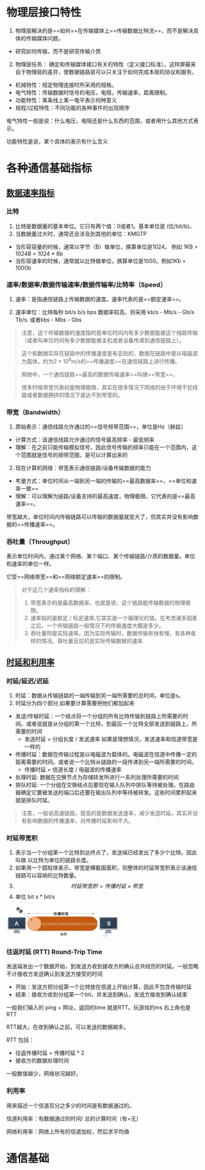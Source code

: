 # 物理层接口特性

1. 物理层解决的是==如何==在传输媒体上==传输数据比特流==，而不是解决具体的传输媒体问题。

* 研究如何传输，而不是研究传输介质

2. 物理层任务： 确定和传输媒体接口有关的特性（定义接口标准）。这样屏蔽来自于物理层的差异，使数据链路层可以只关注于如何完成本层的协议和服务。

* 机械特性：规定物理连接时所采用的规格。
* 电气特性：传输数据时信号的电压，电阻，传输速率，距离限制。
* 功能特性：某条线上某一电平表示何种意义
* 规程/过程特性：不同功能的各种事件的出现顺序

电气特性一般是说：什么电压，电阻还是什么东西的范围，或者用什么其他方式表示。

功能特性是说，某个具体的表示有什么含义

# 各种通信基础指标

 



## <u>数据速率指标</u>

### 比特

1. 比特是数据量的基本单位。它只有两个值：0或者1。基本单位是 (位/bit/b)。
2. 当数据量过大时，通常还会涉及到其他的单位：KMGTP

* 当形容容量的时候，通常以字节（B）做单位，换算单位是1024。 例如 1KB = 1024B = 1024 * 8b
* 当形容速率的时候，通常就以比特做单位，换算单位是1000。例如1Kb = 1000b 

### 速率/数据率/数据传输速率/数据传输率/比特率（Speed） 

1. 速率：是指通信链路上传输数据的速度。速率代表的是==额定速率==。

2. 速率单位：比特每秒 bit/s  b/s   bps   数据率较高，则采用 kb/s - Mb/s - Gb/s Tb/s.  或者kbs - Mbs - Gbs

>注意，这个传输数据的速度指的是单位时间内有多少数据能被这个线路传输（或者叫单位时间有多少数据能被主机或者设备传递到通信链路上）。
>
>这个和数据实际在链路中的传播速度是有去别的，数据在链路中是以电磁波为载体，约为$2\times10^8$m/s的==传播速度==在通信链路上进行传播。

> 
>
> 网络中，一个通信链路==最高的数据传输速率==叫做==带宽==。
>
> 很多时候带宽代表的是物理极限，其实在很多情况下网络的由于环境干扰线路或者数据拥挤的情况下是达不到带宽的。

### 带宽（Bandwidth）

1. 原始表示：通信线路允许通过的==信号频带范围==，单位是Hz（赫兹）

* 计算方式：该通信线路允许通过的信号最高频率 - 最低频率
* 理解：在之前只能传输模拟信号，因此信号传输的频率只能在一个范围内，这个范围就是信号的频带范围，是可以计算出来的

2. 现在计算机网络：带宽表示通信链路/设备传输数据的能力

* 考量方式：单位时间从一端到另一端的传输的==最高数据率==，==单位和速率一致==
* 理解：可以理解为链路/设备支持的最高速度，物理极限。它代表的是==最高速率==。  

带宽越大，单位时间内传输链路可以传输的数据量就变大了，但其实并没有影响数据的==传播速率==。 

### 吞吐量（Throughput）

表示单位时间内，通过某个网络、某个端口、某个传输链路/介质的数据量。单位和速率的单位一样。

它受==网络带宽==和==网络额定速率==的限制。



> 对于这几个速率指标的理解：
>
> 1. 带宽表示的是最高数据率。也就是说，这个链路能传输数据的物理极限。
> 2. 速率指的是额定 / 标定速率,它其实是一个偏理论的值。在考虑诸多因素之后，一个传输链路一般情况下的传输速度大概是多少。
> 3. 吞吐量则是实际速率。因为实际传输时，数据传输有快有慢，有各种各样的情况。吞吐量反应的是实际传输数据的速率



## <u>时延和利用率</u>

### 时延/延迟/迟延
1. 时延：数据从传输链路的一端传输到另一端所需要的总时间，单位是s。
2. 时延分为四个部分,如果要计算需要把他们都加起来

* 发送/传输时延：一个结点将一个分组的所有比特传输到链路上所需要的时间。或者说就是从分组的第一个比特，到最后一个比特全部发送到链路上，所需要的时间
  * 发送时延 = 分组长度 / 发送速率             如果是理想情况，发送速率和信道带宽是一样的
* 传播时延：数据在传输过程是以电磁波为载体的。电磁波在信道中传播一定的距离需要的时间。或者说一个比特从链路的一段传递到另一端所需要的时间。
  * 传播时延 = 信道长度 / 电磁波的传播速率
* 处理时延: 数据在交换节点为存储转发所进行一系列处理所需要的时间
* 排队时延: 一个分组在交换结点后要现在输入队列中排队等待被处理。在路由器确定它要被发送的端口后还要在输出队列中等待被转发。这些时间累积起来就是排队时延。

> 注意，一般说高速链路，提高的是数据发送速率，减少发送时延，其实并没有影响数据的传播速率，对传播时延影响不大。

###  时延带宽积

1. 表示当一个分组第一个比特到达终点了，发送端已经发出了多少个比特。因此叫做 以比特为单位的链路长度。
2. 如果用一个圆柱体表示，带宽是横截面面积，则整体的时延带宽积表示该通信链路可以容纳的比特数量。
3. $$时延带宽积 = 传播时延\times 带宽$$   
4. 单位 bit    s * bit/s 

<img src=".\Pictures\1\时延带宽积.PNG" style="zoom:60%;" />

### 往返时延 (RTT) Round-Trip Time

发送端发出一个数据开始，到发送方收到接收方的确认总共经历的时延。一般忽略不计接收方发送确认到发送方接受的时间

* 开始：发送方把分组第一个比特放在信道上开始计算，因此不包含传输时延
* 结束：接收方收到分组第一个bit，并发送到确认，发送方接收到确认结束

一般我们输入的 ping + 网址，返回的time 就是RTT。玩游戏的ms 右上角也是RTT



RTT越大，在收到确认之前，可以发送的数据越多。

RTT 包括：

* 往返传播时延 = 传播时延 * 2
* 接收方的数据处理时间



一般数值越少，网络状况越好。 



### 利用率

用来描述一个信道百分之多少的时间是有数据通过的。

信道利用率：有数据通过的时间/ 总的计算时间（有+无）

网络利用率：网络上所有的信道加权，然后求平均值





# 通信基础

